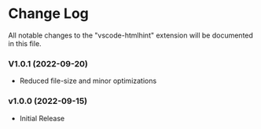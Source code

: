# Change Log

All notable changes to the "vscode-htmlhint" extension will be documented in this file.

<!-- Check [Keep a Changelog](https://keepachangelog.com/) for recommendations on how to structure this file. -->

### V1.0.1 (2022-09-20)

- Reduced file-size and minor optimizations

### v1.0.0 (2022-09-15)

- Initial Release
